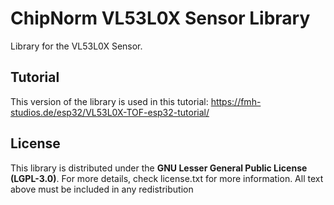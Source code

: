 # ChipNorm VL53L0X Sensor Library
Library for the VL53L0X Sensor.


## Tutorial
This version of the library is used in this tutorial:
https://fmh-studios.de/esp32/VL53L0X-TOF-esp32-tutorial/


## License
This library is distributed under the **GNU Lesser General Public License (LGPL-3.0)**. 
For more details, check license.txt for more information. All text above must be included in any redistribution


